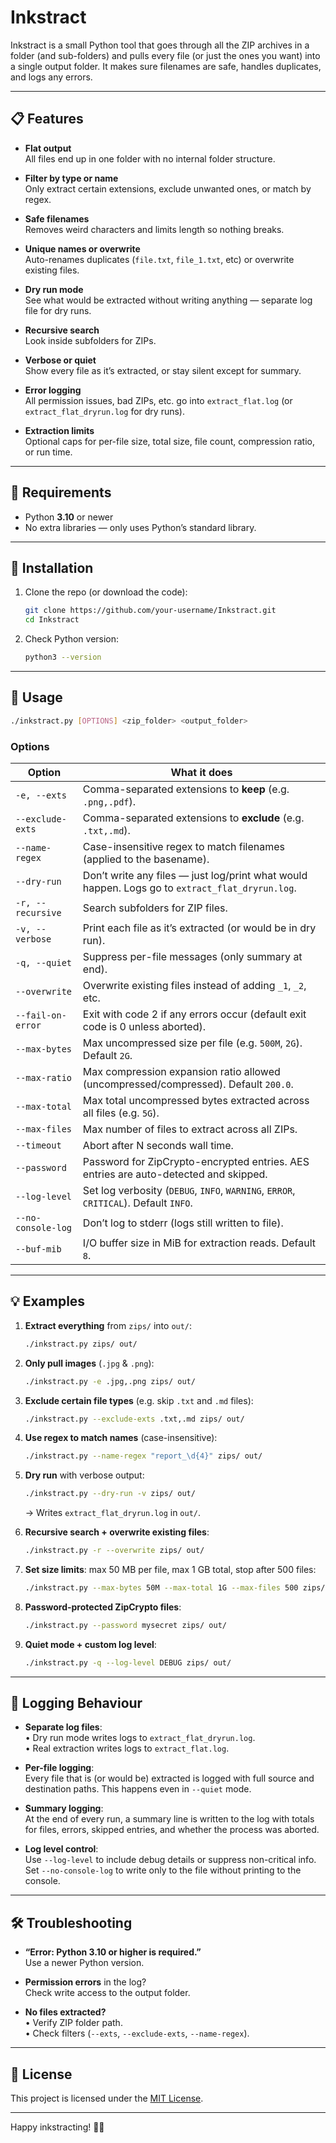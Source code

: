 # Inkstract

Inkstract is a small Python tool that goes through all the ZIP archives in a folder (and sub-folders) and pulls every file (or just the ones you want) into a single output folder. It makes sure filenames are safe, handles duplicates, and logs any errors.

---

## 📋 Features

- **Flat output**  
  All files end up in one folder with no internal folder structure.

- **Filter by type or name**  
  Only extract certain extensions, exclude unwanted ones, or match by regex.

- **Safe filenames**  
  Removes weird characters and limits length so nothing breaks.

- **Unique names or overwrite**  
  Auto-renames duplicates (`file.txt`, `file_1.txt`, etc) or overwrite existing files.

- **Dry run mode**  
  See what would be extracted without writing anything — separate log file for dry runs.

- **Recursive search**  
  Look inside subfolders for ZIPs.

- **Verbose or quiet**  
  Show every file as it’s extracted, or stay silent except for summary.

- **Error logging**  
  All permission issues, bad ZIPs, etc. go into `extract_flat.log` (or `extract_flat_dryrun.log` for dry runs).

- **Extraction limits**  
  Optional caps for per-file size, total size, file count, compression ratio, or run time.

---

## 🚀 Requirements

- Python **3.10** or newer  
- No extra libraries — only uses Python’s standard library.

---

## 🔧 Installation

1. Clone the repo (or download the code):  
   ```bash
   git clone https://github.com/your-username/Inkstract.git
   cd Inkstract
   ```

2. Check Python version:  
   ```bash
   python3 --version
   ```

---

## 📖 Usage

```bash
./inkstract.py [OPTIONS] <zip_folder> <output_folder>
```

### Options

| Option                | What it does |
|-----------------------|--------------|
| `-e, --exts`          | Comma-separated extensions to **keep** (e.g. `.png,.pdf`). |
| `--exclude-exts`      | Comma-separated extensions to **exclude** (e.g. `.txt,.md`). |
| `--name-regex`        | Case-insensitive regex to match filenames (applied to the basename). |
| `--dry-run`           | Don’t write any files — just log/print what would happen. Logs go to `extract_flat_dryrun.log`. |
| `-r, --recursive`     | Search subfolders for ZIP files. |
| `-v, --verbose`       | Print each file as it’s extracted (or would be in dry run). |
| `-q, --quiet`         | Suppress per-file messages (only summary at end). |
| `--overwrite`         | Overwrite existing files instead of adding `_1`, `_2`, etc. |
| `--fail-on-error`     | Exit with code 2 if any errors occur (default exit code is 0 unless aborted). |
| `--max-bytes`         | Max uncompressed size per file (e.g. `500M`, `2G`). Default `2G`. |
| `--max-ratio`         | Max compression expansion ratio allowed (uncompressed/compressed). Default `200.0`. |
| `--max-total`         | Max total uncompressed bytes extracted across all files (e.g. `5G`). |
| `--max-files`         | Max number of files to extract across all ZIPs. |
| `--timeout`           | Abort after N seconds wall time. |
| `--password`          | Password for ZipCrypto-encrypted entries. AES entries are auto-detected and skipped. |
| `--log-level`         | Set log verbosity (`DEBUG`, `INFO`, `WARNING`, `ERROR`, `CRITICAL`). Default `INFO`. |
| `--no-console-log`    | Don’t log to stderr (logs still written to file). |
| `--buf-mib`           | I/O buffer size in MiB for extraction reads. Default `8`. |

---

## 💡 Examples

1. **Extract everything** from `zips/` into `out/`:
   ```bash
   ./inkstract.py zips/ out/
   ```

2. **Only pull images** (`.jpg` & `.png`):
   ```bash
   ./inkstract.py -e .jpg,.png zips/ out/
   ```

3. **Exclude certain file types** (e.g. skip `.txt` and `.md` files):
   ```bash
   ./inkstract.py --exclude-exts .txt,.md zips/ out/
   ```

4. **Use regex to match names** (case-insensitive):
   ```bash
   ./inkstract.py --name-regex "report_\d{4}" zips/ out/
   ```

5. **Dry run** with verbose output:
   ```bash
   ./inkstract.py --dry-run -v zips/ out/
   ```
   → Writes `extract_flat_dryrun.log` in `out/`.

6. **Recursive search + overwrite existing files**:
   ```bash
   ./inkstract.py -r --overwrite zips/ out/
   ```

7. **Set size limits**: max 50 MB per file, max 1 GB total, stop after 500 files:
   ```bash
   ./inkstract.py --max-bytes 50M --max-total 1G --max-files 500 zips/ out/
   ```

8. **Password-protected ZipCrypto files**:
   ```bash
   ./inkstract.py --password mysecret zips/ out/
   ```

9. **Quiet mode + custom log level**:
   ```bash
   ./inkstract.py -q --log-level DEBUG zips/ out/
   ```

---

## 📝 Logging Behaviour

- **Separate log files**:  
  • Dry run mode writes logs to `extract_flat_dryrun.log`.  
  • Real extraction writes logs to `extract_flat.log`.

- **Per-file logging**:  
  Every file that is (or would be) extracted is logged with full source and destination paths. This happens even in `--quiet` mode.

- **Summary logging**:  
  At the end of every run, a summary line is written to the log with totals for files, errors, skipped entries, and whether the process was aborted.

- **Log level control**:  
  Use `--log-level` to include debug details or suppress non-critical info. Set `--no-console-log` to write only to the file without printing to the console.

---

## 🛠️ Troubleshooting

- **“Error: Python 3.10 or higher is required.”**  
  Use a newer Python version.

- **Permission errors** in the log?  
  Check write access to the output folder.

- **No files extracted?**  
  • Verify ZIP folder path.  
  • Check filters (`--exts`, `--exclude-exts`, `--name-regex`).  

---

## 📄 License

This project is licensed under the [MIT License](LICENSE).

---

Happy inkstracting! 🦑✨

